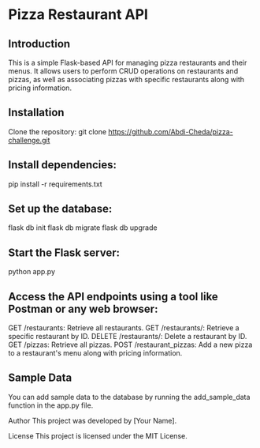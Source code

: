 # Pizza Restaurant API
## Introduction
This is a simple Flask-based API for managing pizza restaurants and their menus. It allows users to perform CRUD operations on restaurants and pizzas, as well as associating pizzas with specific restaurants along with pricing information.

## Installation
Clone the repository:
git clone https://github.com/Abdi-Cheda/pizza-challenge.git

## Install dependencies:
pip install -r requirements.txt

## Set up the database:
flask db init
flask db migrate
flask db upgrade

## Start the Flask server:
python app.py

## Access the API endpoints using a tool like Postman or any web browser:
GET /restaurants: Retrieve all restaurants.
GET /restaurants/<id>: Retrieve a specific restaurant by ID.
DELETE /restaurants/<id>: Delete a restaurant by ID.
GET /pizzas: Retrieve all pizzas.
POST /restaurant_pizzas: Add a new pizza to a restaurant's menu along with pricing information.

## Sample Data
You can add sample data to the database by running the add_sample_data function in the app.py file.

Author
This project was developed by [Your Name].

License
This project is licensed under the MIT License.